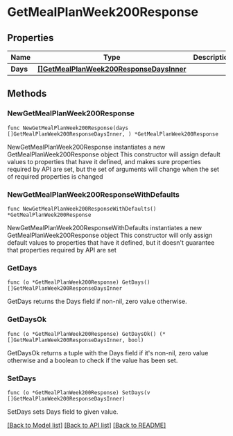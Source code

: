 # GetMealPlanWeek200Response

## Properties

Name | Type | Description | Notes
------------ | ------------- | ------------- | -------------
**Days** | [**[]GetMealPlanWeek200ResponseDaysInner**](GetMealPlanWeek200ResponseDaysInner.md) |  | 

## Methods

### NewGetMealPlanWeek200Response

`func NewGetMealPlanWeek200Response(days []GetMealPlanWeek200ResponseDaysInner, ) *GetMealPlanWeek200Response`

NewGetMealPlanWeek200Response instantiates a new GetMealPlanWeek200Response object
This constructor will assign default values to properties that have it defined,
and makes sure properties required by API are set, but the set of arguments
will change when the set of required properties is changed

### NewGetMealPlanWeek200ResponseWithDefaults

`func NewGetMealPlanWeek200ResponseWithDefaults() *GetMealPlanWeek200Response`

NewGetMealPlanWeek200ResponseWithDefaults instantiates a new GetMealPlanWeek200Response object
This constructor will only assign default values to properties that have it defined,
but it doesn't guarantee that properties required by API are set

### GetDays

`func (o *GetMealPlanWeek200Response) GetDays() []GetMealPlanWeek200ResponseDaysInner`

GetDays returns the Days field if non-nil, zero value otherwise.

### GetDaysOk

`func (o *GetMealPlanWeek200Response) GetDaysOk() (*[]GetMealPlanWeek200ResponseDaysInner, bool)`

GetDaysOk returns a tuple with the Days field if it's non-nil, zero value otherwise
and a boolean to check if the value has been set.

### SetDays

`func (o *GetMealPlanWeek200Response) SetDays(v []GetMealPlanWeek200ResponseDaysInner)`

SetDays sets Days field to given value.



[[Back to Model list]](../README.md#documentation-for-models) [[Back to API list]](../README.md#documentation-for-api-endpoints) [[Back to README]](../README.md)


